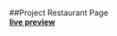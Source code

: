 ##Project Restaurant Page    
**[live preview](https://anuraguranw3.github.io/Project-Restaurant-Page/)**
